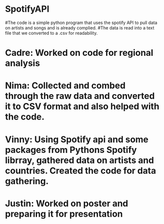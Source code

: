 # SpotifyAPI

#The code is a simple python program that uses the spotify API to pull data on artists and songs and is already complied. 
#The data is read into a text file that we converted to a .csv for readability. 

# Cadre: Worked on code for regional analysis
# Nima: Collected and combed through the raw data and converted it to CSV format and also helped with the code. 
# Vinny: Using Spotify api and some packages from Pythons Spotify librray, gathered data on artists and countries. Created the code for data gathering.
# Justin: Worked on poster and preparing it for presentation
